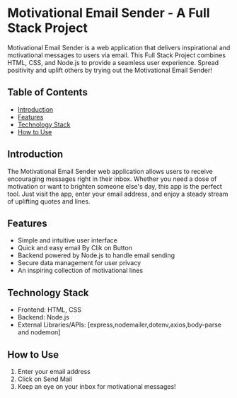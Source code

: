 # Motivational Email Sender - A Full Stack Project

Motivational Email Sender is a web application that delivers inspirational and motivational messages to users via email. This Full Stack Project combines HTML, CSS, and Node.js to provide a seamless user experience. Spread positivity and uplift others by trying out the Motivational Email Sender!

## Table of Contents
- [Introduction](#introduction)
- [Features](#features)
- [Technology Stack](#technology-stack)
- [How to Use](#how-to-use)

## Introduction

The Motivational Email Sender web application allows users to receive encouraging messages right in their inbox. Whether you need a dose of motivation or want to brighten someone else's day, this app is the perfect tool. Just visit the app, enter your email address, and enjoy a steady stream of uplifting quotes and lines.

## Features

- Simple and intuitive user interface
- Quick and easy email By Clik on Button
- Backend powered by Node.js to handle email sending
- Secure data management for user privacy
- An inspiring collection of motivational lines

## Technology Stack

- Frontend: HTML, CSS
- Backend: Node.js
- External Libraries/APIs: [express,nodemailer,dotenv,axios,body-parse and nodemon]

## How to Use

1. Enter your email address
2. Click on Send Mail
3. Keep an eye on your inbox for motivational messages!
